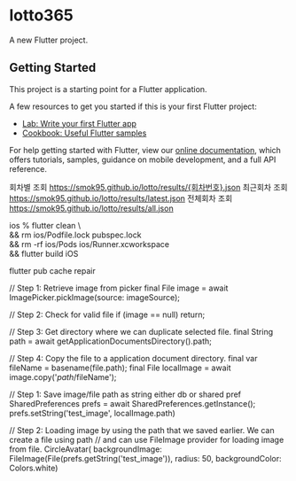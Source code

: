 # lotto365

A new Flutter project.

## Getting Started

This project is a starting point for a Flutter application.

A few resources to get you started if this is your first Flutter project:

- [Lab: Write your first Flutter app](https://flutter.dev/docs/get-started/codelab)
- [Cookbook: Useful Flutter samples](https://flutter.dev/docs/cookbook)

For help getting started with Flutter, view our
[online documentation](https://flutter.dev/docs), which offers tutorials,
samples, guidance on mobile development, and a full API reference.

회차별 조회
https://smok95.github.io/lotto/results/{회차번호}.json
최근회차 조회
https://smok95.github.io/lotto/results/latest.json
전체회차 조회
https://smok95.github.io/lotto/results/all.json


ios % flutter clean \                                                                       
&& rm ios/Podfile.lock pubspec.lock \
&& rm -rf ios/Pods ios/Runner.xcworkspace \
&& flutter build iOS


flutter pub cache repair   


// Step 1: Retrieve image from picker
final File image = await ImagePicker.pickImage(source: imageSource);

// Step 2: Check for valid file
if (image == null) return;

// Step 3: Get directory where we can duplicate selected file.
final String path = await getApplicationDocumentsDirectory().path;

// Step 4: Copy the file to a application document directory.
final var fileName = basename(file.path);
final File localImage = await image.copy('$path/$fileName');


// Step 1: Save image/file path as string either db or shared pref
SharedPreferences prefs = await SharedPreferences.getInstance();
prefs.setString('test_image', localImage.path)

// Step 2: Loading image by using the path that we saved earlier. We can create a file using path
//         and can use FileImage provider for loading image from file.
CircleAvatar(
backgroundImage: FileImage(File(prefs.getString('test_image')),
radius: 50,
backgroundColor: Colors.white)

